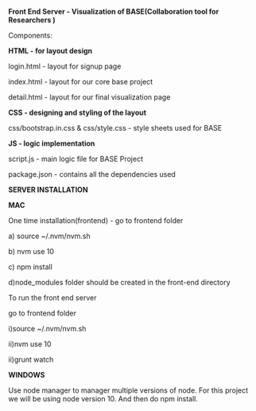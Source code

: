 **Front End Server -  Visualization of BASE(Collaboration tool for Researchers )**

Components:

**HTML - for layout design**

  login.html - layout for signup page
  
  index.html - layout for our core base project
  
  detail.html - layout for our final visualization page

**CSS - designing and styling of the layout**

  css/bootstrap.in.css & css/style.css - style sheets used for BASE

**JS - logic implementation** 

  script.js - main logic file for BASE Project
  
  
 package.json - contains all the dependencies used
 
**SERVER INSTALLATION**
  
 **MAC**
 
One time installation(frontend) - go to frontend folder

a) source ~/.nvm/nvm.sh

b) nvm use 10   

c) npm install

d)node_modules folder should be created in the front-end directory


 To run the front end server 
 
 go to frontend folder 
 
 i)source ~/.nvm/nvm.sh 
 
 ii)nvm use 10 
 
 ii)grunt watch 
 
 
**WINDOWS**

Use node manager to manager multiple versions of node. For this project we will be using node version 10. And then do npm install.


 
 
